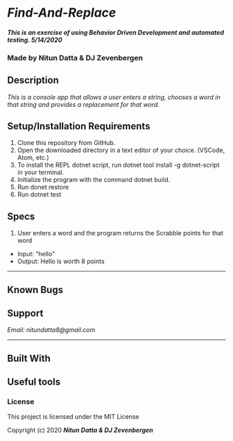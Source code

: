 # _Find-And-Replace_

#### _This is an exercise of using Behavior Driven Development and automated testing. 5/14/2020_

### Made by Nitun Datta & DJ Zevenbergen
## Description

_This is a console app that allows a user enters a string, chooses a word in that string and provides a replacement for that word._


## Setup/Installation Requirements
1. Clone this repository from GitHub.
2. Open the downloaded directory in a text editor of your choice.
  (VSCode, Atom, etc.)
3. To install the REPL dotnet script, run dotnet tool install -g dotnet-script in your terminal.
4. Initialize the program with the command dotnet build.
5. Run donet restore
6. Run dotnet test


## Specs

1. User enters a word and the program returns the Scrabble points for that word
  * Input: "hello"
  * Output: Hello is worth 8 points



---
## Known Bugs


## Support

_Email: nitundatta8@gmail.com_

---
## Built With

## Useful tools




### License

This project is licensed under the MIT License

Copyright (c) 2020 **_Nitun Datta & DJ Zevenbergen_**
